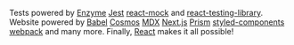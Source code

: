 Tests powered by [Enzyme](https://airbnb.io/enzyme/) [Jest](https://jestjs.io/) [react-mock](https://github.com/skidding/react-mock) and [react-testing-library](https://github.com/kentcdodds/react-testing-library). Website powered by [Babel](https://babeljs.io/) [Cosmos](https://github.com/react-cosmos/react-cosmos) [MDX](https://mdxjs.com/) [Next.js](https://nextjs.org/) [Prism](https://prismjs.com/) [styled-components](https://www.styled-components.com/) [webpack](https://webpack.js.org/) and many more. Finally, [React](https://reactjs.org/) makes it all possible!
